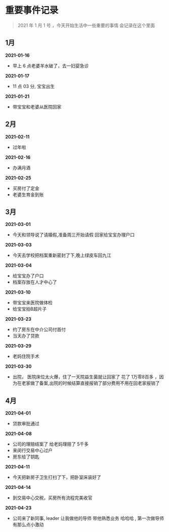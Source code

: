 # 重要事件记录

> 2021 年 1 月 1 号 ，今天开始生活中一些重要的事情 会记录在这个里面  



## 1月

**2021-01-16**

- 早上 6 点老婆羊水破了，去一妇婴急诊

**2021-01-17**

- 11 点 03 分, 宝宝出生

**2021-01-21**

- 带宝宝和老婆从医院回家

## 2月

**2021-02-11**

- 过年啦

**2021-02-16**

- 办满月酒

**2021-02-25**

- 买房付了定金
- 老婆生育金到账

## 3月

**2021-03-01**

- 今天和领导说了请婚假,准备周三开始请假 回家给宝宝办理户口

**2021-03-03**

- 今天去学校把档案重新密封了下,晚上绿皮车回九江

**2021-03-04**

- 给宝宝办了户口
- 档案存放在人才中心了

**2021-03-10**

- 带宝宝来医院做体检
- 给宝宝拍B超片子

**2021-03-23**

- 约了房东在中介公司付首付
- 当天办了贷款

**2021-03-29**

- 老妈住院手术

**2021-03-30**

- 出院， 医院床位太火爆，住了一天院益生菌就让回家了 花了 1万零8百多 ，因为在老家做了备案,出院的时候结算直接报销了部分费用不用在回老家报销了

## 4月

**2021-04-01**

- 贷款审批通过

**2021-04-08**

- 公司的理赔结案了 给老妈理赔了 5千多
- 来闵行交易中心过户
- 房东给了钥匙

**2021-04-11**

- 今天把新房子卫生打扫了下，把卧室床装好了

**2021-04-14**

- 到交易中心交税，买房所有流程完美收官

**2021-04-23**

- 公司来了新同事, leader 让我做他的导师 带他熟悉业务 哈哈哈 , 第一次做导师有那么点小激动 